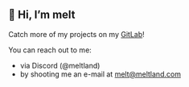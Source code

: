 ## 👋 Hi, I’m melt
Catch more of my projects on my [GitLab](https://gitlab.com/meltland)!

You can reach out to me:
- via Discord (@meltland)
- by shooting me an e-mail at [melt@meltland.com](mailto:melt@meltland.com)
